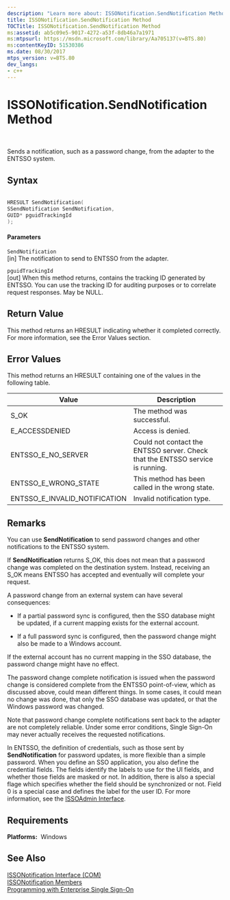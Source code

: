 ```yaml
---
description: "Learn more about: ISSONotification.SendNotification Method"
title: ISSONotification.SendNotification Method
TOCTitle: ISSONotification.SendNotification Method
ms:assetid: ab5c09e5-9017-4272-a53f-8db46a7a1971
ms:mtpsurl: https://msdn.microsoft.com/library/Aa705137(v=BTS.80)
ms:contentKeyID: 51530386
ms.date: 08/30/2017
mtps_version: v=BTS.80
dev_langs:
- c++
---
```


# ISSONotification.SendNotification Method

 

Sends a notification, such as a password change, from the adapter to the ENTSSO system.

## Syntax

``` c++
  
HRESULT SendNotification(  
SSendNotification SendNotification,  
GUID* pguidTrackingId  
);  
```

#### Parameters

`SendNotification`  
\[in\] The notification to send to ENTSSO from the adapter.

`pguidTrackingId`  
\[out\] When this method returns, contains the tracking ID generated by ENTSSO. You can use the tracking ID for auditing purposes or to correlate request responses. May be NULL.

## Return Value

This method returns an HRESULT indicating whether it completed correctly. For more information, see the Error Values section.

## Error Values

This method returns an HRESULT containing one of the values in the following table.

<table>
<thead>
<tr class="header">
<th>Value</th>
<th>Description</th>
</tr>
</thead>
<tbody>
<tr class="odd">
<td>S_OK</td>
<td>The method was successful.</td>
</tr>
<tr class="even">
<td>E_ACCESSDENIED</td>
<td>Access is denied.</td>
</tr>
<tr class="odd">
<td>ENTSSO_E_NO_SERVER</td>
<td>Could not contact the ENTSSO server. Check that the ENTSSO service is running.</td>
</tr>
<tr class="even">
<td>ENTSSO_E_WRONG_STATE</td>
<td>This method has been called in the wrong state.</td>
</tr>
<tr class="odd">
<td>ENTSSO_E_INVALID_NOTIFICATION</td>
<td>Invalid notification type.</td>
</tr>
</tbody>
</table>


## Remarks

You can use **SendNotification** to send password changes and other notifications to the ENTSSO system.

If **SendNotification** returns S\_OK, this does not mean that a password change was completed on the destination system. Instead, receiving an S\_OK means ENTSSO has accepted and eventually will complete your request.

A password change from an external system can have several consequences:

  - If a partial password sync is configured, then the SSO database might be updated, if a current mapping exists for the external account.

  - If a full password sync is configured, then the password change might also be made to a Windows account.

If the external account has no current mapping in the SSO database, the password change might have no effect.

The password change complete notification is issued when the password change is considered complete from the ENTSSO point-of-view, which as discussed above, could mean different things. In some cases, it could mean no change was done, that only the SSO database was updated, or that the Windows password was changed.

Note that password change complete notifications sent back to the adapter are not completely reliable. Under some error conditions, Single Sign-On may never actually receives the requested notifications.

In ENTSSO, the definition of credentials, such as those sent by **SendNotification** for password updates, is more flexible than a simple password. When you define an SSO application, you also define the credential fields. The fields identify the labels to use for the UI fields, and whether those fields are masked or not. In addition, there is also a special flage which specifies whether the field should be synchronized or not. Field 0 is a special case and defines the label for the user ID. For more information, see the [ISSOAdmin Interface](issoadmin-interface-com.md).

## Requirements

**Platforms:**  Windows

## See Also

[ISSONotification Interface (COM)](issonotification-interface-com.md)  
[ISSONotification Members](issonotification-members.md)  
[Programming with Enterprise Single Sign-On](https://msdn.microsoft.com/library/aa704508\(v=bts.80\))


